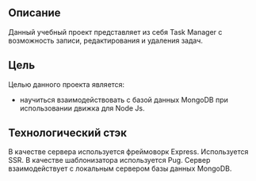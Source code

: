 ## Описание

Данный учебный проект представляет из себя Task Manager с возможность записи, редактирования и удаления задач.

## Цель

Целью данного проекта является:

- научиться взаимодействовать с базой данных MongoDB при использовании движка для Node Js.

## Технологический стэк

В качестве сервера используется фреймоворк Express. Используется SSR. В качестве шаблонизатора используется Pug. Сервер взаимодействует с локальным сервером базы данных MongoDB.
